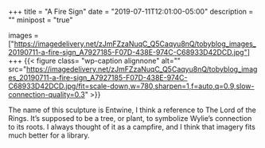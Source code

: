 +++
title = "A Fire Sign"
date = "2019-07-11T12:01:00-05:00"
description = ""
minipost = "true"

images = ["https://imagedelivery.net/zJmFZzaNuqC_Q5Caqyu8nQ/tobyblog_images_20190711-a-fire-sign_A7927185-F07D-438E-974C-C68933D42DCD.jpg"]
+++
{{< figure class= "wp-caption alignnone" alt="" src="https://imagedelivery.net/zJmFZzaNuqC_Q5Caqyu8nQ/tobyblog_images_20190711-a-fire-sign_A7927185-F07D-438E-974C-C68933D42DCD.jpg/fit=scale-down,w=780,sharpen=1,f=auto,q=0.9,slow-connection-quality=0.3" >}}

The name of this sculpture is Entwine, I think a reference to The Lord of the Rings. It’s supposed to be a tree, or plant, to symbolize Wylie’s connection to its roots. I always thought of it as a campfire, and I think that imagery fits much better for a library.
